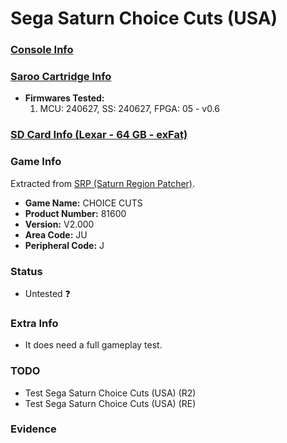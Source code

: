 # Sega Saturn Choice Cuts (USA)

### [Console Info](../../../../../Info/Consoles/VA13/README.md)

### [Saroo Cartridge Info](../../../../../Info/Cartridges/GuangzhouSanStarOnlineShop/1.6/README.md)

- <b>Firmwares Tested:</b>
  1. MCU: 240627, SS: 240627, FPGA: 05 - v0.6

### [SD Card Info (Lexar - 64 GB - exFat)](../../../../../Info/SdCards/Lexar/64GB/exfat/README.md)

### Game Info

Extracted from [SRP (Saturn Region Patcher)](https://segaxtreme.net/resources/saturn-region-patcher.81/download).

- <b>Game Name:</b> CHOICE CUTS
- <b>Product Number:</b> 81600
- <b>Version:</b> V2.000
- <b>Area Code:</b> JU
- <b>Peripheral Code:</b> J

### Status

- Untested :question:

### Extra Info

- It does need a full gameplay test.

### TODO

- Test Sega Saturn Choice Cuts (USA) (R2)
- Test Sega Saturn Choice Cuts (USA) (RE)

### Evidence

<!-- [![](https://img.youtube.com/vi/aRB4hv8FcpM/0.jpg)](https://www.youtube.com/watch?v=aRB4hv8FcpM) -->
